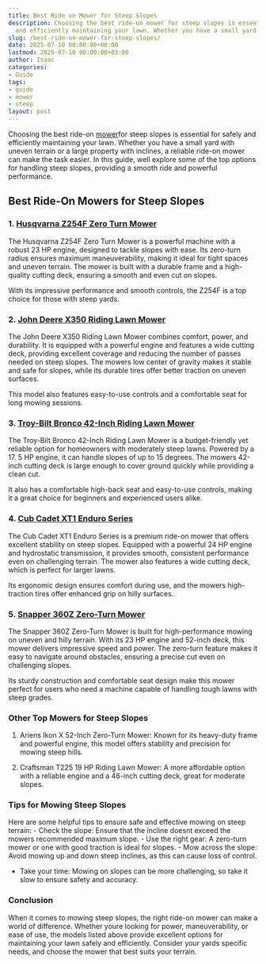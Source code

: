 ```yaml
---
title: Best Ride on Mower for Steep Slopes
description: Choosing the best ride-on mower for steep slopes is essential for safely
  and efficiently maintaining your lawn. Whether you have a small yard with uneven...
slug: /best-ride-on-mower-for-steep-slopes/
date: 2025-07-10 00:00:00+00:00
lastmod: 2025-07-10 00:00:00+03:00
author: Isaac
categories:
- Guide
tags:
- guide
- mower
- steep
layout: post
---
```

Choosing the best ride-on [mower](https://pestpolicy.com/best-riding-lawn-mower-with-bagger/)for steep slopes is essential for safely and efficiently maintaining your lawn. Whether you have a small yard with uneven terrain or a large property with inclines, a reliable ride-on mower can make the task easier. In this guide, well explore some of the top options for handling steep slopes, providing a smooth ride and powerful performance.

##  Best Ride-On Mowers for Steep Slopes

### 1. [Husqvarna Z254F Zero Turn Mower](https://www.amazon.com/dp/B00T3OZY8Y?tag=p-policy-20)

The Husqvarna Z254F Zero Turn Mower is a powerful machine with a robust 23 HP engine, designed to tackle slopes with ease. Its zero-turn radius ensures maximum maneuverability, making it ideal for tight spaces and uneven terrain. The mower is built with a durable frame and a high-quality cutting deck, ensuring a smooth and even cut on slopes.

With its impressive performance and smooth controls, the Z254F is a top choice for those with steep yards.

### 2. [John Deere X350 Riding Lawn Mower](https://www.amazon.com/dp/B00TE2XAP8?tag=p-policy-20)

The John Deere X350 Riding Lawn Mower combines comfort, power, and durability. It is equipped with a powerful engine and features a wide cutting deck, providing excellent coverage and reducing the number of passes needed on steep slopes. The mowers low center of gravity makes it stable and safe for slopes, while its durable tires offer better traction on uneven surfaces.

This model also features easy-to-use controls and a comfortable seat for long mowing sessions.

### 3. [Troy-Bilt Bronco 42-Inch Riding Lawn Mower](https://www.amazon.com/dp/B07RR9Z2MY?tag=p-policy-20)

The Troy-Bilt Bronco 42-Inch Riding Lawn Mower is a budget-friendly yet reliable option for homeowners with moderately steep lawns. Powered by a 17. 5 HP engine, it can handle slopes of up to 15 degrees. The mowers 42-inch cutting deck is large enough to cover ground quickly while providing a clean cut.

It also has a comfortable high-back seat and easy-to-use controls, making it a great choice for beginners and experienced users alike.

### 4. [Cub Cadet XT1 Enduro Series](https://www.amazon.com/dp/B00199GL3G?tag=p-policy-20)

The Cub Cadet XT1 Enduro Series is a premium ride-on mower that offers excellent stability on steep slopes. Equipped with a powerful 24 HP engine and hydrostatic transmission, it provides smooth, consistent performance even on challenging terrain. The mower also features a wide cutting deck, which is perfect for larger lawns.

Its ergonomic design ensures comfort during use, and the mowers high-traction tires offer enhanced grip on hilly surfaces.

### 5. [Snapper 360Z Zero-Turn Mower](https://www.amazon.com/dp/B00A9VLD0Y?tag=p-policy-20)

The Snapper 360Z Zero-Turn Mower is built for high-performance mowing on uneven and hilly terrain. With its 23 HP engine and 52-inch deck, this mower delivers impressive speed and power. The zero-turn feature makes it easy to navigate around obstacles, ensuring a precise cut even on challenging slopes.

Its sturdy construction and comfortable seat design make this mower perfect for users who need a machine capable of handling tough lawns with steep grades.

###  Other Top Mowers for Steep Slopes

1. Ariens Ikon X 52-Inch Zero-Turn Mower: Known for its heavy-duty frame and powerful engine, this model offers stability and precision for mowing steep hills.

2. Craftsman T225 19 HP Riding Lawn Mower: A more affordable option with a reliable engine and a 46-inch cutting deck, great for moderate slopes.

###  Tips for Mowing Steep Slopes

Here are some helpful tips to ensure safe and effective mowing on steep terrain: - Check the slope: Ensure that the incline doesnt exceed the mowers recommended maximum slope. - Use the right gear: A zero-turn mower or one with good traction is ideal for slopes. - Mow across the slope: Avoid mowing up and down steep inclines, as this can cause loss of control.

- Take your time: Mowing on slopes can be more challenging, so take it slow to ensure safety and accuracy.

###  Conclusion

When it comes to mowing steep slopes, the right ride-on mower can make a world of difference. Whether youre looking for power, maneuverability, or ease of use, the models listed above provide excellent options for maintaining your lawn safely and efficiently. Consider your yards specific needs, and choose the mower that best suits your terrain.